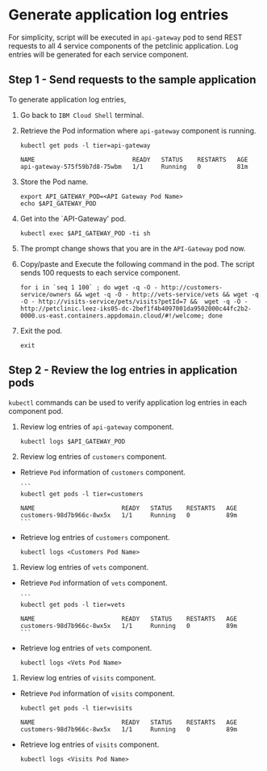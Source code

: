 # Generate application log entries

For simplicity, script will be executed in `api-gateway` pod to send REST requests to all 4 service components of the petclinic application. Log entries will be generated for each service component.

## Step 1 - Send requests to the sample application

To generate application log entries,

1. Go back to `IBM Cloud Shell` terminal.

1. Retrieve the Pod information where `api-gateway` component is running.

    ```
    kubectl get pods -l tier=api-gateway

    NAME                           READY   STATUS    RESTARTS   AGE
    api-gateway-575f59b7d8-75wbm   1/1     Running   0          81m
    ```
1. Store the Pod name.

    ```
    export API_GATEWAY_POD=<API Gateway Pod Name>
    echo $API_GATEWAY_POD
    ```

1. Get into the `API-Gateway' pod.

    ```
    kubectl exec $API_GATEWAY_POD -ti sh
    ```

1. The prompt change shows that you are in the `API-Gateway` pod now.

1. Copy/paste and Execute the following command in the pod. The script sends 100 requests to each service component.

    ```
    for i in `seq 1 100` ; do wget -q -O - http://customers-service/owners && wget -q -O - http://vets-service/vets && wget -q -O - http://visits-service/pets/visits?petId=7 &&  wget -q -O - http://petclinic.leez-iks05-dc-2bef1f4b4097001da9502000c44fc2b2-0000.us-east.containers.appdomain.cloud/#!/welcome; done
    ```

1. Exit the pod.

    ```
    exit
    ```


## Step 2 - Review the log entries in application pods

`kubectl` commands can be used to verify application log entries in each component pod.

1. Review log entries of `api-gateway` component.

    ```
    kubectl logs $API_GATEWAY_POD
    ```

1. Review log entries of `customers` component.

  * Retrieve `Pod` information of `customers` component.

        ```
        kubectl get pods -l tier=customers

        NAME                        READY   STATUS    RESTARTS   AGE
        customers-98d7b966c-8wx5x   1/1     Running   0          89m
        ```

  * Retrieve log entries of `customers` component.

      ```
      kubectl logs <Customers Pod Name>
      ```

1. Review log entries of `vets` component.

  * Retrieve `Pod` information of `vets` component.

        ```
        kubectl get pods -l tier=vets

        NAME                        READY   STATUS    RESTARTS   AGE
        customers-98d7b966c-8wx5x   1/1     Running   0          89m
        ```

  * Retrieve log entries of `vets` component.

      ```
      kubectl logs <Vets Pod Name>
      ```

1. Review log entries of `visits` component.

  * Retrieve `Pod` information of `visits` component.

      ```
      kubectl get pods -l tier=visits

      NAME                        READY   STATUS    RESTARTS   AGE
      customers-98d7b966c-8wx5x   1/1     Running   0          89m
      ```

  * Retrieve log entries of `visits` component.

      ```
      kubectl logs <Visits Pod Name>
      ```




